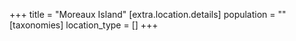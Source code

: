 +++
title = "Moreaux Island"
[extra.location.details]
population = ""
[taxonomies]
location_type = []
+++

